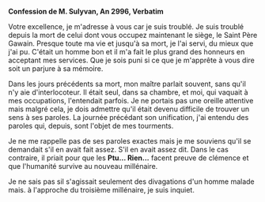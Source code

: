 **Confession de M. Sulyvan, An 2996, Verbatim**

Votre excellence, je m'adresse à vous car je suis troublé. Je suis troublé depuis la mort de celui dont vous occupez maintenant le siège, le Saint Père Gawain. Presque toute ma vie et jusqu'à sa mort, je l'ai servi, du mieux que j'ai pu. C'était un homme bon et il m'a fait le plus grand des honneurs en acceptant mes services. Que je sois puni si ce que je m'apprête à vous dire soit un parjure à sa mémoire.

Dans les jours précédents sa mort, mon maître parlait souvent, sans qu'il n'y aie d'interlocoteur. Il était seul, dans sa chambre, et moi, qui vaquait à mes occupations, l'entendait parfois. Je ne portais pas une oreille attentive mais malgré cela, je dois admettre qu'il était devenu difficile de trouver un sens à ses paroles. La journée précédant son unification, j'ai entendu des paroles qui, depuis, sont l'objet de mes tourments.

Je ne me rappelle pas de ses paroles exactes mais je me souviens qu'il se demandait s'il en avait fait assez. S'il en avait assez dit. Dans le cas contraire, il priait pour que les **Ptu... Rien...** facent preuve de clémence et que l'humanité survive au nouveau millénaire.

Je ne sais pas sil s'agissait seulement des divagations d'un homme malade mais. à l'approche du troisième millénaire, je suis inquiet.
